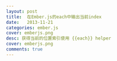 ```yaml
---
layout: post
title:  在Ember.js的each中输出当前index
date:   2013-11-21
categories: ember.js
cover: emberjs.png
desc: 获得当前的位置索引使用 {{each}} helper
cover: emberjs.png
comments: true
---
```

